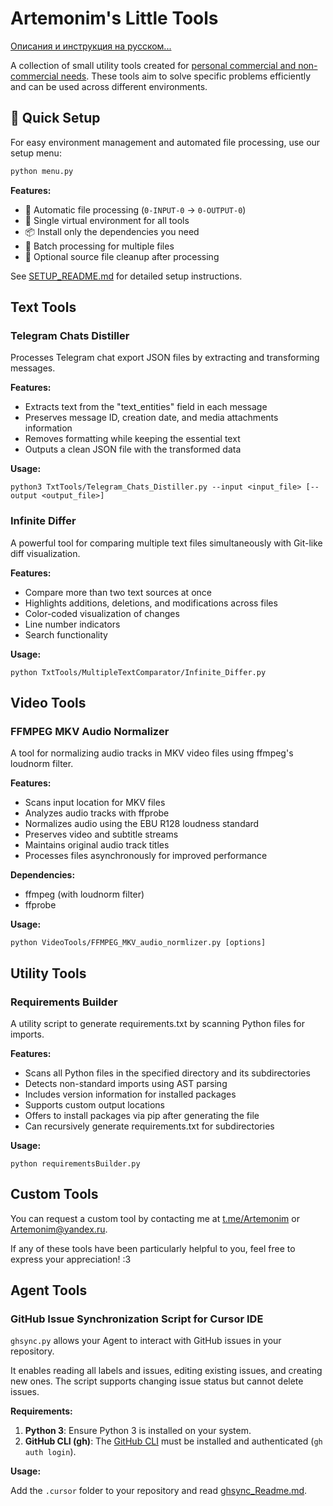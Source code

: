 # Artemonim's Little Tools

[Описания и инструкция на русском...](Docs/ПРОЧТИМЕНЯ.MD)

A collection of small utility tools created for [personal commercial and non-commercial needs](/LICENSE). These tools aim to solve specific problems efficiently and can be used across different environments.

## 🚀 Quick Setup

For easy environment management and automated file processing, use our setup menu:

```bash
python menu.py
```

**Features:**

-   📁 Automatic file processing (`0-INPUT-0` → `0-OUTPUT-0`)
-   🔧 Single virtual environment for all tools
-   📦 Install only the dependencies you need
-   🚀 Batch processing for multiple files
-   🧹 Optional source file cleanup after processing

See [SETUP_README.md](SETUP_README.md) for detailed setup instructions.

## Text Tools

### Telegram Chats Distiller

Processes Telegram chat export JSON files by extracting and transforming messages.

**Features:**

-   Extracts text from the "text_entities" field in each message
-   Preserves message ID, creation date, and media attachments information
-   Removes formatting while keeping the essential text
-   Outputs a clean JSON file with the transformed data

**Usage:**

```
python3 TxtTools/Telegram_Chats_Distiller.py --input <input_file> [--output <output_file>]
```

### Infinite Differ

A powerful tool for comparing multiple text files simultaneously with Git-like diff visualization.

**Features:**

-   Compare more than two text sources at once
-   Highlights additions, deletions, and modifications across files
-   Color-coded visualization of changes
-   Line number indicators
-   Search functionality

**Usage:**

```
python TxtTools/MultipleTextComparator/Infinite_Differ.py
```

## Video Tools

### FFMPEG MKV Audio Normalizer

A tool for normalizing audio tracks in MKV video files using ffmpeg's loudnorm filter.

**Features:**

-   Scans input location for MKV files
-   Analyzes audio tracks with ffprobe
-   Normalizes audio using the EBU R128 loudness standard
-   Preserves video and subtitle streams
-   Maintains original audio track titles
-   Processes files asynchronously for improved performance

**Dependencies:**

-   ffmpeg (with loudnorm filter)
-   ffprobe

**Usage:**

```
python VideoTools/FFMPEG_MKV_audio_normlizer.py [options]
```

## Utility Tools

### Requirements Builder

A utility script to generate requirements.txt by scanning Python files for imports.

**Features:**

-   Scans all Python files in the specified directory and its subdirectories
-   Detects non-standard imports using AST parsing
-   Includes version information for installed packages
-   Supports custom output locations
-   Offers to install packages via pip after generating the file
-   Can recursively generate requirements.txt for subdirectories

**Usage:**

```
python requirementsBuilder.py
```

## Custom Tools

You can request a custom tool by contacting me at [t.me/Artemonim](https://t.me/Artemonim) or Artemonim@yandex.ru.

If any of these tools have been particularly helpful to you, feel free to express your appreciation! :3

## Agent Tools

### GitHub Issue Synchronization Script for Cursor IDE

`ghsync.py` allows your Agent to interact with GitHub issues in your repository.

It enables reading all labels and issues, editing existing issues, and creating new ones. The script supports changing issue status but cannot delete issues.

**Requirements:**

1.  **Python 3**: Ensure Python 3 is installed on your system.
2.  **GitHub CLI (gh)**: The [GitHub CLI](https://cli.github.com/) must be installed and authenticated (`gh auth login`).

**Usage:**

Add the `.cursor` folder to your repository and read [ghsync_Readme.md](/AgentTools/GithubIssueSynchronizationScript/.cursor/Gitdata/ghsync_Readme.md).
